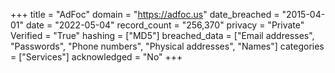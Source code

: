 +++
title = "AdFoc"
domain = "https://adfoc.us"
date_breached = "2015-04-01"
date = "2022-05-04"
record_count = "256,370"
privacy = "Private"
Verified = "True"
hashing = ["MD5"]
breached_data = ["Email addresses", "Passwords", "Phone numbers", "Physical addresses", "Names"]
categories = ["Services"]
acknowledged = "No"
+++
